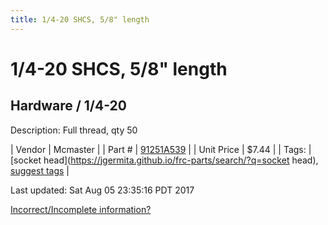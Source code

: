 ```yaml
---
title: 1/4-20 SHCS, 5/8" length
---
```


# 1/4-20 SHCS, 5/8" length
## Hardware / 1/4-20
Description: 	Full thread, qty 50 

| Vendor | Mcmaster | 
| Part # | [91251A539](https://www.mcmaster.com/#91251A539) | 
| Unit Price | $7.44 | 
| Tags: | [socket head](https://jgermita.github.io/frc-parts/search/?q=socket head), [suggest tags](https://docs.google.com/forms/d/e/1FAIpQLSeWyY8v3RgOty-MyWmh9U0iivNYN_molChYyS-0U-o-kOAv_g/viewform) | 

Last updated: Sat Aug 05 23:35:16 PDT 2017

 [Incorrect/Incomplete information?](https://docs.google.com/forms/d/e/1FAIpQLSeWyY8v3RgOty-MyWmh9U0iivNYN_molChYyS-0U-o-kOAv_g/viewform)
